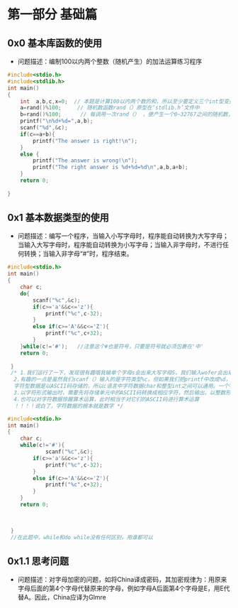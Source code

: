 # 第一部分 基础篇        
      
## 0x0 基本库函数的使用
* 问题描述：编制100以内两个整数（随机产生）的加法运算练习程序

```c
#include<stdio.h>                 
#include<stdlib.h>                         
int main()                     
{                           
	int  a,b,c,x=0;  // 本题是计算100以内两个数的和，所以至少要定义三个int型变量a，b，c，分别表示加数，被加数，和       
	a=rand()%100;     // 随机数函数rand（）原型在‘stdlib.h’文件中           
	b=rand()%100;      // 每调用一次rand（） ，便产生一个0~32767之间的随机数，所以如果想要一个0~99之间的随机数，就要用rand（）%100就得到啦       
	printf("\n%d+%d=",a,b);           
	scanf("%d",&c);          
	if(c==a+b){              
		printf("The answer is right!\n");               
	}               
	else {              
		printf("The answer is wrong!\n");             
		printf("The right answer is %d+%d=%d\n",a,b,a+b);              
	}                
	return 0;                  
	
}                 
```
            
## 0x1 基本数据类型的使用
* 问题描述：编写一个程序，当输入小写字母时，程序能自动转换为大写字母；当输入大写字母时，程序能自动转换为小写字母；当输入非字母时，不进行任何转换；当输入非字母“#”时，程序结束。
```c
#include<stdio.h>
int main()
{
	char c;
	do{
		scanf("%c",&c);
		if(c>='a'&&c<='z'){
			printf("%c",c-32);
		}
		else if(c>='A'&&c<='Z'){
			printf("%c",c+32);
		}
	}while(c!='#');   //注意这个#也是符号，只要是符号就必须包裹在'中' 
	return 0;
	
 } 
 /* 1.我们运行了一下，发现很有趣哦我输单个字母s会出来大写字母S，我们输入wofer会出来大写WOFER，不管你输入多少字母都能一次性转换；直到输入#会终止程序 
  2.有趣的一点是虽然我们scanf（）输入的是字符类型%c，但如果我们把printf中改成%d，则会出现我们输入s出来一个数的情况，很有趣，因为在内存中
  字符型数据是以ASCII码存储的，所以c语言中字符数据char和整型int之间可以通用。一个字符数据既可以以字符形式输出，也可以以整数形式输出
  3.以字符形式输出时，需要先将存储单元中的ASCII码转换成相应字符，然后输出。以整数形式输出时，直接将ASCII码作为整数输出 
  4.也可以对字符数据惊醒算术运算，此时相当于对它们的ASCII码进行算术运算
  ！！！！说白了，字符数据的根本就是数字 */ 

```         
```c
#include<stdio.h>
int main()
{
	char c;
	while(c!='#'){
		 	scanf("%c",&c);
		if(c>='a'&&c<='z'){
			printf("%c",c-32);
		}
		else if(c>='A'&&c<='Z'){
			printf("%c",c+32);
		}
	}
	return 0; 
	

	
 } 
 //在此题中，while和do while没有任何区别，用谁都可以
```
            
## 0x1.1 思考问题
* 问题描述：对字母加密的问题，如将China译成密码，其加密规律为：用原来字母后面的第4个字母代替原来的字母，例如字母A后面第4个字母是E，用E代替A。因此，China应译为Glmre
```c


```













